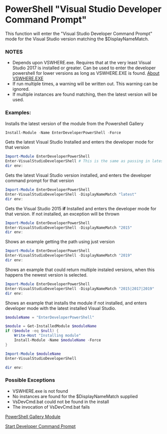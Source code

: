 # PowerShell "Visual Studio Developer Command Prompt"
This function will enter the "Visual Studio Developer Command Prompt" mode for the Visual Studio version matching the $DisplayNameMatch. 

### NOTES
- Depends upon VSWHERE.exe. Requires that at the very least Visual Studio 2017 is installed or greater. Can be used to enter the developer powershell for lower versions as long as VSWHERE.EXE is found. [About VSWHERE.EXE](https://docs.microsoft.com/en-us/visualstudio/install/tools-for-managing-visual-studio-instances?using-vswhereexe)
- If run multiple times, a warning will be written out. This warning can be ignored.
- If multiple instances are found matching, then the latest version will be used.

### Examples: 

Installs the latest version of the module from the Powershell Gallery
```powershell
Install-Module -Name EnterDeveloperPowerShell -Force
```

Gets the latest Visual Studio Installed and enters the developer mode for that version
```powershell
Import-Module EnterDeveloperPowerShell
Enter-VisualStudioDeveloperShell # This is the same as passing in latest
dir env:
```

Gets the latest Visual Studio version installed, and enters the developer command prompt for that version
```powershell
Import-Module EnterDeveloperPowerShell
Enter-VisualStudioDeveloperShell -DisplayNameMatch "latest"
dir env:
```

Gets the Visual Studio 2015 **if** Installed and enters the developer mode for that version. If not installed, an exception will be thrown
```powershell
Import-Module EnterDeveloperPowerShell
Enter-VisualStudioDeveloperShell -DisplayNameMatch "2015"
dir env:
```

Shows an example getting the path using just version
```powershell
Import-Module EnterDeveloperPowerShell
Enter-VisualStudioDeveloperShell -DisplayNameMatch "2019"
dir env:
```

Shows an example that could return multiple instaled versions, when this happens the newest version is selected.
```powershell
Import-Module EnterDeveloperPowerShell
Enter-VisualStudioDeveloperShell -DisplayNameMatch "2015|2017|2019"
dir env:
```
Shows an example that installs the module if not installed, and enters developer mode with the latest installed Visual Studio.
```powershell
$moduleName = "EnterDeveloperPowerShell"

$module = Get-InstalledModule $moduleName
if ($module -eq $null) {
    Write-Host "Installing module"
    Install-Module -Name $moduleName -Force
}

Import-Module $moduleName
Enter-VisualStudioDeveloperShell

dir env:
```

### Possible Exceptions
- VSWHERE.exe is not found
- No instances are found for the $DisplayNameMatch supplied
- VsDevCmd.bat could not be found in the install
- The invocation of VsDevCmd.bat fails

[PowerShell Gallery Module](https://www.powershellgallery.com/packages/EnterDeveloperPowerShell/)

[Start Developer Command Prompt](https://github.com/Microsoft/vswhere/wiki/Start-Developer-Command-Prompt)

